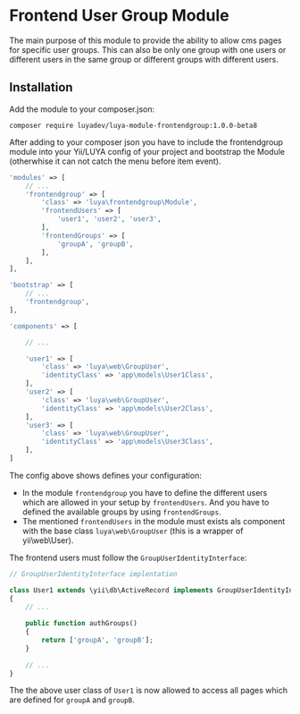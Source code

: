 Frontend User Group Module
==========================

The main purpose of this module to provide the ability to allow cms pages for specific user groups. This can also be only one group with one users or different users in the same group or different groups with different users.

Installation
-------------

Add the module to your composer.json:

```
composer require luyadev/luya-module-frontendgroup:1.0.0-beta8
```

After adding to your composer json you have to include the frontendgroup module into your Yii/LUYA config of your project and bootstrap the Module (otherwhise it can not catch the menu before item event).

```php
'modules' => [
    // ...
    'frontendgroup' => [
        'class' => 'luya\frontendgroup\Module',
        'frontendUsers' => [
            'user1', 'user2', 'user3',
        ],
        'frontendGroups' => [
            'groupA', 'groupB',
        ],
    ],
],

'bootstrap' => [
    // ...
    'frontendgroup',
],

'components' => [

    // ...

    'user1' => [
        'class' => 'luya\web\GroupUser',
        'identityClass' => 'app\models\User1Class',
    ],
    'user2' => [
        'class' => 'luya\web\GroupUser',
        'identityClass' => 'app\models\User2Class',
    ],
    'user3' => [
        'class' => 'luya\web\GroupUser',
        'identityClass' => 'app\models\User3Class',
    ],
]
```

The config above shows defines your configuration:

+ In the module `frontendgroup` you have to define the different users which are allowed in your setup by `frontendUsers`. And you have to defined the available groups by using `frontendGroups`.
+ The mentioned `frontendUsers` in the module must exists als component with the base class `luya\web\GroupUser` (this is a wrapper of yii\web\User).

The frontend users must follow the `GroupUserIdentityInterface`:

```php
// GroupUserIdentityInterface implentation

class User1 extends \yii\db\ActiveRecord implements GroupUserIdentityInterface
{
    // ...
    
    public function authGroups()
    {
        return ['groupA', 'groupB'];
    }
    
    // ...
}
```

The the above user class of `User1` is now allowed to access all pages which are defined for `groupA` and `groupB`.